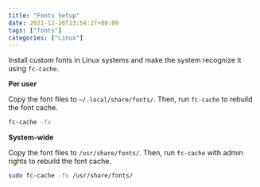 ```yaml
---
title: "Fonts Setup"
date: 2021-12-26T13:54:27+08:00
tags: ["fonts"]
categories: ["Linux"]
---
```


Install custom fonts in Linux systems and make the system recognize it using `fc-cache`.

**Per user**

Copy the font files to `~/.local/share/fonts/`. Then, run `fc-cache` to rebuild the font cache.

```bash
fc-cache -fv
```

**System-wide**

Copy the font files to `/usr/share/fonts/`. Then, run `fc-cache` with admin rights to rebuild the font cache.

```bash
sudo fc-cache -fv /usr/share/fonts/
```

<!--more-->
